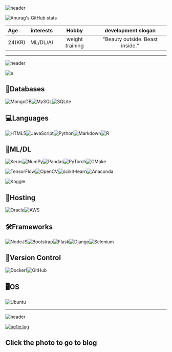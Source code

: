 ![header](https://capsule-render.vercel.app/api?type=waving&text=be1le&height=150&animation=fadeIn&fontColor=000033&color=9999FF)

![Anurag's GitHub stats](https://github-readme-stats.vercel.app/api?username=be1le&show_icons=true&theme=radical)

| Age | interests | Hobby | development slogan |
| :- | - | :-: | :-: |
| 24(KR) | ML/DL/AI | weight training | "Beauty outside. Beast inside." |
---


![header](https://capsule-render.vercel.app/api?type=waving&text=Stacks&height=150&animation=fadeIn&fontColor=6666CC&color=0000CC)

![a](https://miro.medium.com/max/1400/1*bhFifratH9DjKqMBTeQG5A.gif)

## **💾Databases**

![MongoDB](https://img.shields.io/badge/MongoDB-%234ea94b.svg?style=for-the-badge&logo=mongodb&logoColor=white)![MySQL](https://img.shields.io/badge/mysql-%2300f.svg?style=for-the-badge&logo=mysql&logoColor=white)![SQLite](https://img.shields.io/badge/sqlite-%2307405e.svg?style=for-the-badge&logo=sqlite&logoColor=white)

## **💻Languages**

![HTML5](https://img.shields.io/badge/html5-%23E34F26.svg?style=for-the-badge&logo=html5&logoColor=white)![JavaScript](https://img.shields.io/badge/javascript-%23323330.svg?style=for-the-badge&logo=javascript&logoColor=%23F7DF1E)![Python](https://img.shields.io/badge/python-3670A0?style=for-the-badge&logo=python&logoColor=ffdd54)![Markdown](https://img.shields.io/badge/markdown-%23000000.svg?style=for-the-badge&logo=markdown&logoColor=white)![R](https://img.shields.io/badge/r-%23276DC3.svg?style=for-the-badge&logo=r&logoColor=white)


## **🤖ML/DL**

![Keras](https://img.shields.io/badge/Keras-%23D00000.svg?style=for-the-badge&logo=Keras&logoColor=white)![NumPy](https://img.shields.io/badge/numpy-%23013243.svg?style=for-the-badge&logo=numpy&logoColor=white)![Pandas](https://img.shields.io/badge/pandas-%23150458.svg?style=for-the-badge&logo=pandas&logoColor=white)![PyTorch](https://img.shields.io/badge/PyTorch-%23EE4C2C.svg?style=for-the-badge&logo=PyTorch&logoColor=white)![CMake](https://img.shields.io/badge/CMake-%23008FBA.svg?style=for-the-badge&logo=cmake&logoColor=white)

![TensorFlow](https://img.shields.io/badge/TensorFlow-%23FF6F00.svg?style=for-the-badge&logo=TensorFlow&logoColor=white)![OpenCV](https://img.shields.io/badge/opencv-%23white.svg?style=for-the-badge&logo=opencv&logoColor=white)![scikit-learn](https://img.shields.io/badge/scikit--learn-%23F7931E.svg?style=for-the-badge&logo=scikit-learn&logoColor=white)![Anaconda](https://img.shields.io/badge/Anaconda-%2344A833.svg?style=for-the-badge&logo=anaconda&logoColor=white)

![Kaggle](https://img.shields.io/badge/-KAGGLE-blue)

## **📲Hosting**

![Oracle](https://img.shields.io/badge/Oracle-F80000?style=for-the-badge&logo=oracle&logoColor=white)![AWS](https://img.shields.io/badge/AWS-%23FF9900.svg?style=for-the-badge&logo=amazon-aws&logoColor=white)


## **🛠Frameworks**

![NodeJS](https://img.shields.io/badge/node.js-6DA55F?style=for-the-badge&logo=node.js&logoColor=white)![Bootstrap](https://img.shields.io/badge/bootstrap-%23563D7C.svg?style=for-the-badge&logo=bootstrap&logoColor=white)![Flask](https://img.shields.io/badge/flask-%23000.svg?style=for-the-badge&logo=flask&logoColor=white)![Django](https://img.shields.io/badge/django-%23092E20.svg?style=for-the-badge&logo=django&logoColor=white)![Selenium](https://img.shields.io/badge/-selenium-%43B02A?style=for-the-badge&logo=selenium&logoColor=white)

## **📑Version Control**

![Docker](https://img.shields.io/badge/docker-%230db7ed.svg?style=for-the-badge&logo=docker&logoColor=white)!![GitHub](https://img.shields.io/badge/github-%23121011.svg?style=for-the-badge&logo=github&logoColor=white)

## **🖥OS**

![Ubuntu](https://img.shields.io/badge/Ubuntu-E95420?style=for-the-badge&logo=ubuntu&logoColor=white)

---


![header](https://capsule-render.vercel.app/api?type=waving&text=Blog&height=150&animation=fadeIn&fontColor=99CCFF&color=006699)

[![be1le.log](https://encrypted-tbn0.gstatic.com/images?q=tbn:ANd9GcSU6goIv-0RkpzeQNSp0FKyGyz_n_SK1jO3uVrQ9KrG3GhZ48rrrlyH-bQ0FtmN9aQVhoE&usqp=CAU)](https://velog.io/@be1le)

## Click the photo to go to blog


